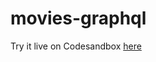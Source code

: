 # movies-graphql

Try it live on Codesandbox [here](https://codesandbox.io/s/github/johnymontana/movies-graphql/tree/master/api?file=/schema.graphql)
